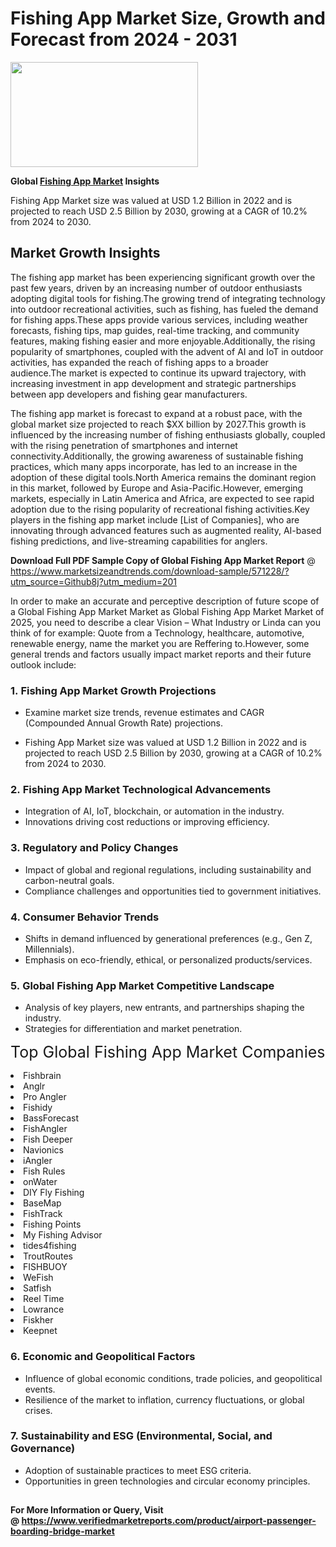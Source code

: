 <H1>Fishing App Market Size, Growth and Forecast from 2024 - 2031</H1><img class="aligncenter size-medium wp-image-584254" src="https://thirdeyenews.in/wp-content/uploads/2024/09/Global-Market-Research-300x168.jpeg" alt="" width="300" height="168" /><p><strong>Global&nbsp;<a href="https://www.marketsizeandtrends.com/download-sample/571228/?utm_source=Github8j?utm_medium=201">Fishing App Market</a> Insights</strong></p><p>Fishing App Market size was valued at USD 1.2 Billion in 2022 and is projected to reach USD 2.5 Billion by 2030, growing at a CAGR of 10.2% from 2024 to 2030.</p><p><h2>Market Growth Insights</h2> <p>The fishing app market has been experiencing significant growth over the past few years, driven by an increasing number of outdoor enthusiasts adopting digital tools for fishing.The growing trend of integrating technology into outdoor recreational activities, such as fishing, has fueled the demand for fishing apps.These apps provide various services, including weather forecasts, fishing tips, map guides, real-time tracking, and community features, making fishing easier and more enjoyable.Additionally, the rising popularity of smartphones, coupled with the advent of AI and IoT in outdoor activities, has expanded the reach of fishing apps to a broader audience.The market is expected to continue its upward trajectory, with increasing investment in app development and strategic partnerships between app developers and fishing gear manufacturers.</p> <p>The fishing app market is forecast to expand at a robust pace, with the global market size projected to reach $XX billion by 2027.This growth is influenced by the increasing number of fishing enthusiasts globally, coupled with the rising penetration of smartphones and internet connectivity.Additionally, the growing awareness of sustainable fishing practices, which many apps incorporate, has led to an increase in the adoption of these digital tools.North America remains the dominant region in this market, followed by Europe and Asia-Pacific.However, emerging markets, especially in Latin America and Africa, are expected to see rapid adoption due to the rising popularity of recreational fishing activities.Key players in the fishing app market include [List of Companies], who are innovating through advanced features such as augmented reality, AI-based fishing predictions, and live-streaming capabilities for anglers.<p><span class=""><strong>Download Full PDF Sample Copy of Global Fishing App Market Report</strong> @ <a href="https://www.marketsizeandtrends.com/download-sample/571228/?utm_source=Github8j?utm_medium=201" target="_blank">https://www.marketsizeandtrends.com/download-sample/571228/?utm_source=Github8j?utm_medium=201</a></span></p><p>In order to make an accurate and perceptive description of future scope of a Global&nbsp;Fishing App Market Market as Global&nbsp;Fishing App Market Market of 2025, you need to describe a clear Vision &ndash; What Industry or Linda can you think of for example: Quote from a Technology, healthcare, automotive, renewable energy, name the market you are Reffering to.However, some general trends and factors usually impact market reports and their future outlook include:</p><h3>1.&nbsp;<strong>Fishing App Market Growth Projections</strong></h3><ul><li>Examine market size trends, revenue estimates and CAGR (Compounded Annual Growth Rate) projections.</li><li><p>Fishing App Market size was valued at USD 1.2 Billion in 2022 and is projected to reach USD 2.5 Billion by 2030, growing at a CAGR of 10.2% from 2024 to 2030.</p></li></ul><h3>2.&nbsp;<strong>Fishing App Market Technological Advancements</strong></h3><ul><li>Integration of AI, IoT, blockchain, or automation in the industry.</li><li>Innovations driving cost reductions or improving efficiency.</li></ul><h3>3.&nbsp;<strong>Regulatory and Policy Changes</strong></h3><ul><li>Impact of global and regional regulations, including sustainability and carbon-neutral goals.</li><li>Compliance challenges and opportunities tied to government initiatives.</li></ul><h3>4.&nbsp;<strong>Consumer Behavior Trends</strong></h3><ul><li>Shifts in demand influenced by generational preferences (e.g., Gen Z, Millennials).</li><li>Emphasis on eco-friendly, ethical, or personalized products/services.</li></ul><h3>5.&nbsp;<strong>Global Fishing App Market Competitive Landscape</strong></h3><ul><li>Analysis of key players, new entrants, and partnerships shaping the industry.</li><li>Strategies for differentiation and market penetration.</li></ul><p data-pm-slice="1 1 []"><span style="color: inherit; font-family: inherit; font-size: 25px;">Top Global Fishing App Market Companies</span></p><div class="" data-test-id=""><p><li>Fishbrain</li><li> Anglr</li><li> Pro Angler</li><li> Fishidy</li><li> BassForecast</li><li> FishAngler</li><li> Fish Deeper</li><li> Navionics</li><li> iAngler</li><li> Fish Rules</li><li> onWater</li><li> DIY Fly Fishing</li><li> BaseMap</li><li> FishTrack</li><li> Fishing Points</li><li> My Fishing Advisor</li><li> tides4fishing</li><li> TroutRoutes</li><li> FISHBUOY</li><li> WeFish</li><li> Satfish</li><li> Reel Time</li><li> Lowrance</li><li> Fiskher</li><li> Keepnet</li></p></div><h3>6.&nbsp;<strong>Economic and Geopolitical Factors</strong></h3><ul><li>Influence of global economic conditions, trade policies, and geopolitical events.</li><li>Resilience of the market to inflation, currency fluctuations, or global crises.</li></ul><h3>7.&nbsp;<strong>Sustainability and ESG (Environmental, Social, and Governance)</strong></h3><ul><li>Adoption of sustainable practices to meet ESG criteria.</li><li>Opportunities in green technologies and circular economy principles.</li></ul><h2><strong style="font-size: 14px;">For More Information or Query, Visit @&nbsp;</strong><a style="background-color: #ffffff; font-size: 14px;" href="https://www.marketsizeandtrends.com/report/fishing-app-market/" target="_blank">https://www.verifiedmarketreports.com/product/airport-passenger-boarding-bridge-market</a></h2>